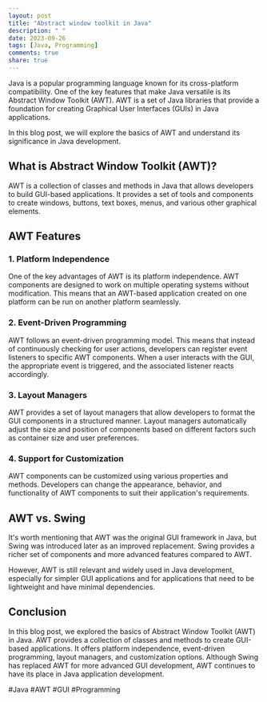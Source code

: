 ```yaml
---
layout: post
title: "Abstract window toolkit in Java"
description: " "
date: 2023-09-26
tags: [Java, Programming]
comments: true
share: true
---
```


Java is a popular programming language known for its cross-platform compatibility. One of the key features that make Java versatile is its Abstract Window Toolkit (AWT). AWT is a set of Java libraries that provide a foundation for creating Graphical User Interfaces (GUIs) in Java applications.

In this blog post, we will explore the basics of AWT and understand its significance in Java development.

## What is Abstract Window Toolkit (AWT)?

AWT is a collection of classes and methods in Java that allows developers to build GUI-based applications. It provides a set of tools and components to create windows, buttons, text boxes, menus, and various other graphical elements.

## AWT Features

### 1. Platform Independence
One of the key advantages of AWT is its platform independence. AWT components are designed to work on multiple operating systems without modification. This means that an AWT-based application created on one platform can be run on another platform seamlessly.

### 2. Event-Driven Programming
AWT follows an event-driven programming model. This means that instead of continuously checking for user actions, developers can register event listeners to specific AWT components. When a user interacts with the GUI, the appropriate event is triggered, and the associated listener reacts accordingly.

### 3. Layout Managers
AWT provides a set of layout managers that allow developers to format the GUI components in a structured manner. Layout managers automatically adjust the size and position of components based on different factors such as container size and user preferences.

### 4. Support for Customization
AWT components can be customized using various properties and methods. Developers can change the appearance, behavior, and functionality of AWT components to suit their application's requirements.

## AWT vs. Swing

It's worth mentioning that AWT was the original GUI framework in Java, but Swing was introduced later as an improved replacement. Swing provides a richer set of components and more advanced features compared to AWT.

However, AWT is still relevant and widely used in Java development, especially for simpler GUI applications and for applications that need to be lightweight and have minimal dependencies.

## Conclusion

In this blog post, we explored the basics of Abstract Window Toolkit (AWT) in Java. AWT provides a collection of classes and methods to create GUI-based applications. It offers platform independence, event-driven programming, layout managers, and customization options. Although Swing has replaced AWT for more advanced GUI development, AWT continues to have its place in Java application development.

#Java #AWT #GUI #Programming